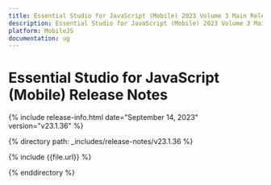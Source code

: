 ```yaml
---
title: Essential Studio for JavaScript (Mobile) 2023 Volume 3 Main Release Release Notes  
description: Essential Studio for JavaScript (Mobile) 2023 Volume 3 Main Release Release Notes  
platform: MobileJS
documentation: ug
---
```


# Essential Studio for JavaScript (Mobile)  Release Notes  

{% include release-info.html date="September 14, 2023"  version="v23.1.36" %} 

{% directory path: _includes/release-notes/v23.1.36 %}

{% include {{file.url}} %}

{% enddirectory %}
